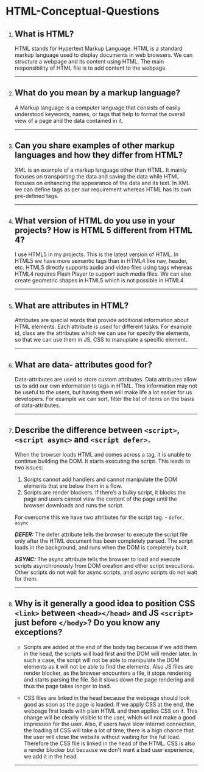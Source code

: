 # HTML-Conceptual-Questions

1.  ## What is HTML?

    HTML stands for Hypertext Markup Language. HTML is a standard markup language used to display documents in web browsers. We can structure a webpage and its content using HTML. The main responsibility of HTML file is to add content to the webpage.

    ***

2.  ## What do you mean by a markup language?

    A Markup language is a computer language that consists of easily understood keywords, names, or tags that help to format the overall view of a page and the data contained in it.
    
    ***

3.  ## Can you share examples of other markup languages and how they differ from HTML?

    XML is an example of a markup language other than HTML. It mainly focuses on transporting the data and saving the data while HTML focuses on enhancing the appearance of the data and its text. In XML we can define tags as per our requirement whereas HTML has its own pre-defined tags.

    ***

4.  ## What version of HTML do you use in your projects? How is HTML 5 different from HTML 4?

    I use HTML5 in my projects. This is the latest version of HTML. In HTML5 we have more semantic tags than in HTML4 like nav, header, etc. HTML5 directly supports audio and video files using tags whereas HTML4 requires Flash Player to support such media files. We can also create geometric shapes in HTML5 which is not possible in HTML4.

    ***

5.  ## What are attributes in HTML?

    Attributes are special words that provide additional information about HTML elements. Each attribute is used for different tasks. For example id, class are the attributes which we can use for specify the elements, so that we can use them in JS, CSS to manuplate a specific element.
    
    ***

6.  ## What are data- attributes good for?

     Data-attributes are used to store custom attributes. Data attributes allow us to add our own information to tags in HTML. This information may not be useful to the users, but having them will make life a lot easier for us developers. For example we can sort, filter the list of items on the basis of data-attributes.

    ***

7.  ## Describe the difference between `<script>`, `<script async>` and `<script defer>`.

    When the browser loads HTML and comes across a <script>...</script> tag, it is unable to continue building the DOM. It starts executing the script. This leads to two issues:
    1. Scripts cannot add handlers and cannot manipulate the DOM elements that are below them in a flow.
    2. Scripts are render blockers. If there’s a bulky script, it blocks the page and users cannot view the content of the page until the browser downloads and runs the script.

    For overcome this we have two attributes for the script tag. - `defer`, `async`
    
    ***DEFER:*** The defer attribute tells the browser to execute the script file only after the HTML document has been completely parsed. The script loads in the background, and runs when the DOM is completely built.
    
    ***ASYNC:*** The async attribute tells the browser to load and execute scripts asynchronously from DOM creation and other script executions. Other scripts do not wait for async scripts, and async scripts do not wait for them.

    ***

8.  ## Why is it generally a good idea to position CSS `<link>` between `<head></head>` and JS `<script>` just before `</body>`? Do you know any exceptions?

    - Scripts are added at the end of the body tag because if we add them in the head, the scripts will load first and the DOM will render later. In such a case, the script will not be able to manipulate the DOM elements as it will not be able to find the elements. Also JS files are render blocker, as the browser encounters a file, it stops rendering and starts parsing the file. So it slows down the page rendering and thus the page takes longer to load.

    - CSS files are linked in the head because the webpage should look good as soon as the page is loaded. If we apply CSS at the end, the webpage first loads with plain HTML and then applies CSS on it. This change will be clearly visible to the user, which will not make a good impression for the user. Also, if users have slow internet connection, the loading of CSS will take a lot of time, there is a high chance that the user will close the website without waiting for the full load. Therefore the CSS file is linked in the head of the HTML. CSS is also a render blocker but because we don't want a bad user experience, we add it in the head.

    ***
